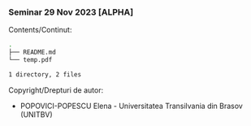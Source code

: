 ### Seminar 29 Nov 2023 [ALPHA]

Contents/Continut: 

```sh
.
├── README.md
└── temp.pdf

1 directory, 2 files
```

Copyright/Drepturi de autor:
* POPOVICI-POPESCU Elena - Universitatea Transilvania din Brasov (UNITBV)
